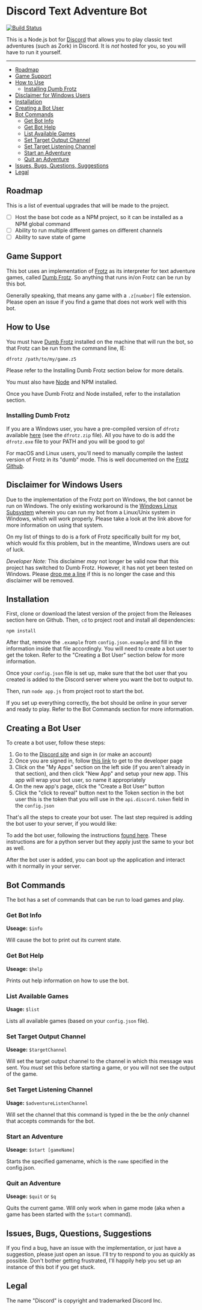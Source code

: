 # Discord Text Adventure Bot

[![Build Status](https://travis-ci.org/aeolingamenfel/discord-text-adventure-bot.svg?branch=master)](https://travis-ci.org/aeolingamenfel/discord-text-adventure-bot)

This is a Node.js bot for [Discord](https://discordapp.com/) that allows you to
play classic text adventures (such as Zork) in Discord. It is *not* hosted for
you, so you will have to run it yourself.

---

  - [Roadmap](#roadmap)
  - [Game Support](#game-support)
  - [How to Use](#how-to-use)
    - [Installing Dumb Frotz](#installing-dumb-frotz)
  - [Disclaimer for Windows Users](#disclaimer-for-windows-users)
  - [Installation](#installation)
  - [Creating a Bot User](#creating-a-bot-user)
  - [Bot Commands](#bot-commands)
    - [Get Bot Info](#get-bot-info)
    - [Get Bot Help](#get-bot-help)
    - [List Available Games](#list-available-games)
    - [Set Target Output Channel](#set-target-output-channel)
    - [Set Target Listening Channel](#set-target-listening-channel)
    - [Start an Adventure](#start-an-adventure)
    - [Quit an Adventure](#quit-an-adventure)
  - [Issues, Bugs, Questions, Suggestions](#issues-bugs-questions-suggestions)
  - [Legal](#legal)

## Roadmap

This is a list of eventual upgrades that will be made to the project.

  - [ ] Host the base bot code as a NPM project, so it can be installed as a NPM global command
  - [ ] Ability to run multiple different games on different channels
  - [ ] Ability to save state of game

## Game Support

This bot uses an implementation of [Frotz](http://frotz.sourceforge.net/) as its
interpreter for text adventure games, called
[Dumb Frotz](https://github.com/DavidGriffith/frotz/blob/master/DUMB). So
anything that runs in/on Frotz can be run by this bot.

Generally speaking, that means any game with a `.z[number]` file extension.
Please open an issue if you find a game that does not work well with this bot.

## How to Use

You must have
[Dumb Frotz](https://github.com/DavidGriffith/frotz/blob/master/DUMB) installed
on the machine that will run the bot, so that Frotz can be run from the command
line, IE:

```
dfrotz /path/to/my/game.z5
```

Please refer to the Installing Dumb Frotz section below for more details.

You must also have [Node](https://nodejs.org/en/) and NPM installed.

Once you have Dumb Frotz and Node installed, refer to the installation section.

### Installing Dumb Frotz

If you are a Windows user, you have a pre-compiled version of `dfrotz` available
[here](http://www.ifarchive.org/indexes/if-archiveXinfocomXinterpretersXfrotz.html)
(see the `dfrotz.zip` file). All you have to do is add the `dfrotz.exe` file to
your PATH and you will be good to go!

For macOS and Linux users, you'll need to manually compile the lastest version of
Frotz in its "dumb" mode. This is well documented on the
[Frotz Github](https://github.com/DavidGriffith/frotz).

## Disclaimer for Windows Users

Due to the implementation of the Frotz port on Windows, the bot cannot be run
on Windows. The only existing workaround is the
[Windows Linux Subsystem](https://msdn.microsoft.com/en-us/commandline/wsl/install_guide)
wherein you can run my bot from a Linux/Unix system in Windows, which will work
properly. Please take a look at the link above for more information on using
that system.

On my list of things to do is a fork of Frotz specifically built for my bot,
which would fix this problem, but in the meantime, Windows users are out of
luck.

*Developer Note:* This disclaimer *may* not longer be valid now that this
project has switched to Dumb Frotz. However, it has not yet been tested on
Windows. Please
[drop me a line](https://github.com/aeolingamenfel/discord-text-adventure-bot/issues)
if this is no longer the case and this disclaimer will be removed.

## Installation

First, clone or download the latest version of the project from the Releases
section here on Github. Then, `cd` to project root and install all dependencies:

```
npm install
```

After that, remove the `.example` from `config.json.example` and fill in the
information inside that file accordingly. You will need to create a bot user to
get the token. Refer to the "Creating a Bot User" section below for more
information.

Once your `config.json` file is set up, make sure that the bot user that you
created is added to the Discord server where you want the bot to output to.

Then, run `node app.js` from project root to start the bot.

If you set up everything correctly, the bot should be online in your server
and ready to play. Refer to the Bot Commands section for more information.

## Creating a Bot User

To create a bot user, follow these steps:

1. Go to the [Discord site](https://discord.gg/) and sign in (or make an
account)
2. Once you are signed in, follow
[this link](https://discordapp.com/developers/applications/me) to get to the
developer page
3. Click on the "My Apps" section on the left side (if you aren't already in
that section), and then click "New App" and setup your new app. This app will
wrap your bot user, so name it appropriately
4. On the new app's page, click the "Create a Bot User" button
5. Click the "click to reveal" button next to the Token section in the bot user
this is the token that you will use in the `api.discord.token` field in the
`config.json`

That's all the steps to create your bot user. The last step required is adding
the bot user to your server, if you would like:

To add the bot user, following the instructions [found here](http://stackoverflow.com/questions/37689289/joining-a-server-with-the-discord-python-api).
These instructions are for a python server but they apply just the same to your
bot as well.

After the bot user is added, you can boot up the application and interact with
it normally in your server.

## Bot Commands

The bot has a set of commands that can be run to load games and play.

### Get Bot Info

**Useage:** `$info`

Will cause the bot to print out its current state.

### Get Bot Help

**Useage:** `$help`

Prints out help information on how to use the bot.

### List Available Games

**Usage:** `$list`

Lists all available games (based on your `config.json` file).

### Set Target Output Channel

**Useage:** `$targetChannel`

Will set the target output channel to the channel in which this message was
sent. You *must* set this before starting a game, or you will not see the
output of the game.

### Set Target Listening Channel

**Usage:** `$adventureListenChannel`

Will set the channel that this command is typed in the be the *only* channel
that accepts commands for the bot.

### Start an Adventure

**Useage:** `$start [gameName]`

Starts the specified gamename, which is the `name` specified in the config.json.

### Quit an Adventure

**Useage:** `$quit` or `$q`

Quits the current game. Will only work when in game mode (aka when a game has
been started with the `$start` command).

## Issues, Bugs, Questions, Suggestions

If you find a bug, have an issue with the implementation, or just have a
suggestion, please just open an issue. I'll try to respond to you as quickly
as possible. Don't bother getting frustrated, I'll happily help you set up an
instance of this bot if you get stuck.

## Legal

The name "Discord" is copyright and trademarked Discord Inc.

